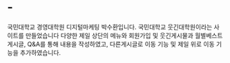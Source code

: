 # -
국민대학교 경영대학원 디지털마케팅 박수환입니다.
국민대학교 웃긴대학원이라는 사이트를 만들었습니다
다양한 제일 상단의 메뉴와 회원가입 및 웃긴게시물과 월별베스트 게시글, Q&A를 통해 내용을 작성하였고, 다른게시글로 이동 기능 및 제일 위로 이동 기능을 추가하였습니다.
